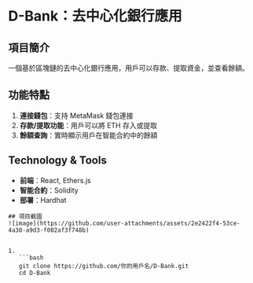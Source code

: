 # D-Bank：去中心化銀行應用

## 項目簡介
一個基於區塊鏈的去中心化銀行應用，用戶可以存款、提取資金，並查看餘額。

## 功能特點
1. **連接錢包**：支持 MetaMask 錢包連接  
2. **存款/提取功能**：用戶可以將 ETH 存入或提取  
3. **餘額查詢**：實時顯示用戶在智能合約中的餘額  

## Technology & Tools
- **前端**：React, Ethers.js  
- **智能合約**：Solidity  
- **部署**：Hardhat
```
## 項目截圖
![image](https://github.com/user-attachments/assets/2e2422f4-53ce-4a30-a9d3-f002af3f748b)


1. 
   ```bash
   git clone https://github.com/你的用戶名/D-Bank.git
   cd D-Bank
